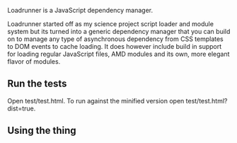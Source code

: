 Loadrunner is a JavaScript dependency manager.

Loadrunner started off as my science project script loader and module system but its turned into a generic dependency manager that you can build on to manage any type of asynchronous dependency from CSS templates to DOM events to cache loading.  It does however include build in support for loading regular JavaScript files, AMD modules and its own, more elegant flavor of modules.

Run the tests
-------------

Open test/test.html.  To run against the minified version open test/test.html?dist=true.


Using the thing
---------------

